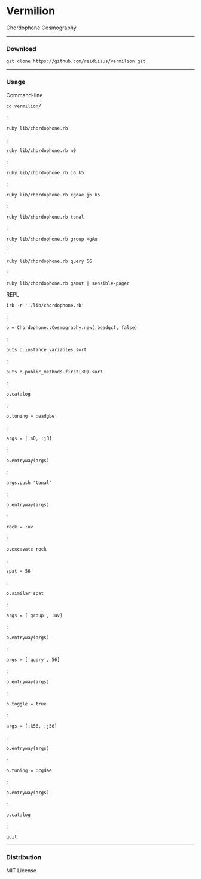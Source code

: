 # Vermilion
Chordophone Cosmography

---

### Download

    git clone https://github.com/reidiiius/vermilion.git

---

### Usage
Command-line

    cd vermilion/

:

    ruby lib/chordophone.rb

:

    ruby lib/chordophone.rb n0

:

    ruby lib/chordophone.rb j6 k5

:

    ruby lib/chordophone.rb cgdae j6 k5

:

    ruby lib/chordophone.rb tonal

:

    ruby lib/chordophone.rb group HgAu

:

    ruby lib/chordophone.rb query 56

:

    ruby lib/chordophone.rb gamut | sensible-pager

REPL

    irb -r './lib/chordophone.rb'

;

    o = Chordophone::Cosmography.new(:beadgcf, false)

;

    puts o.instance_variables.sort

;

    puts o.public_methods.first(30).sort

;

    o.catalog

;

    o.tuning = :eadgbe

;

    args = [:n0, :j3]

;

    o.entryway(args)

;

    args.push 'tonal'

;

    o.entryway(args)

;

    rock = :uv

;

    o.excavate rock

;

    spat = 56

;

    o.similar spat

;

    args = ['group', :uv]

;

    o.entryway(args)

;

    args = ['query', 56]

;

    o.entryway(args)

;

    o.toggle = true

;

    args = [:k56, :j56]

;

    o.entryway(args)

;

    o.tuning = :cgdae

;

    o.entryway(args)

;

    o.catalog

;

    quit

---

### Distribution
MIT License

